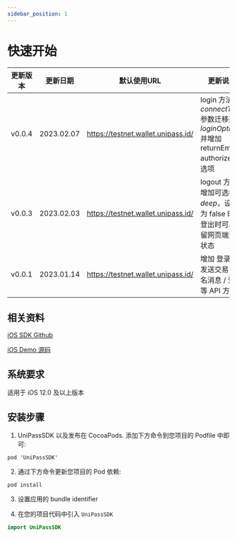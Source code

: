 ```yaml
---
sidebar_position: 1
---
```


# 快速开始

| 更新版本 | 更新日期   | 默认使用URL           |  更新说明|
| -------- | -------------- | ---------------------------------- | -------------------------------------------------------------------------------------- |
| v0.0.4   | 2023.02.07     | https://testnet.wallet.unipass.id/ | login 方法将 *connectType* 参数迁移到 *loginOption*, 并增加 returnEmail, authorize 等选项
| v0.0.3   | 2023.02.03     | https://testnet.wallet.unipass.id/ | logout 方法增加可选参数 *deep*，设置为 false 时，登出时可以保留网页端登陆状态
| v0.0.1   | 2023.01.14     | https://testnet.wallet.unipass.id/ | 增加 登录 / 发送交易 / 签名消息 / 登出 等 API 方法

## 相关资料

[iOS SDK Github](https://github.com/UniPassID/UniPass-Swift-SDK)

[iOS Demo 源码](https://github.com/UniPassID/UniPass-Swift-SDK/tree/main/Example) 


## 系统要求

适用于 iOS 12.0 及以上版本

## 安装步骤

1. UniPassSDK 以及发布在 CocoaPods. 添加下方命令到您项目的 Podfile 中即可:

```
pod 'UniPassSDK'
```

2. 通过下方命令更新您项目的 Pod 依赖:

```
pod install
```

3. 设置应用的 bundle identifier

4. 在您的项目代码中引入 `UniPassSDK`

```swift
import UniPassSDK
```


